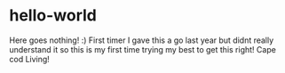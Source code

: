 # hello-world
Here goes nothing! :) First timer
I gave this a go last year but didnt really understand it so this is my first time trying my best to get this right!
Cape cod Living!
